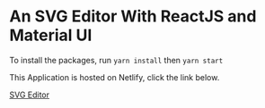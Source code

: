 # An SVG Editor With ReactJS and Material UI

To install the packages, run `yarn install` then `yarn start`

This Application is hosted on Netlify, click the link below.

[SVG Editor](https://svgeditor.netlify.app)
